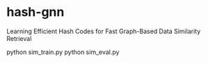 # hash-gnn

Learning Efficient Hash Codes for Fast Graph-Based Data Similarity Retrieval


python sim_train.py
python sim_eval.py
